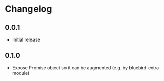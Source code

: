 # Changelog

## 0.0.1

* Initial release

## 0.1.0

* Expose Promise object so it can be augmented (e.g. by bluebird-extra module)

